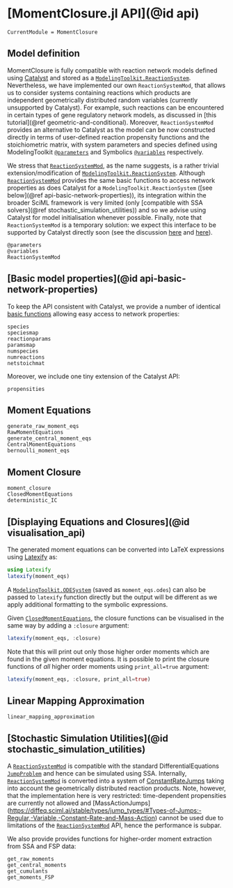 # [MomentClosure.jl API](@id api)
```@meta
CurrentModule = MomentClosure
```

## Model definition

MomentClosure is fully compatible with reaction network models defined using [Catalyst](https://github.com/SciML/Catalyst.jl) and stored as a [`ModelingToolkit.ReactionSystem`](https://catalyst.sciml.ai/stable/api/catalyst_api/#ModelingToolkit.ReactionSystem). Nevertheless, we have implemented our own `ReactionSystemMod`, that allows us to consider systems containing reactions which products are independent geometrically distributed random variables (currently unsupported by Catalyst). For example, such reactions can be encountered in certain types of gene regulatory network models, as discussed in [this tutorial](@ref geometric-and-conditional). Moreover, `ReactionSystemMod` provides an alternative to Catalyst as the model can be now constructed directly in terms of user-defined reaction propensity functions and the stoichiometric matrix, with system parameters and species defined using ModelingToolkit [`@parameters`](https://mtk.sciml.ai/stable/basics/ContextualVariables/#Parameters-1) and Symbolics [`@variables`](https://symbolics.juliasymbolics.org/stable/manual/variables/#Symbolics.@variables) respectively.

We stress that [`ReactionSystemMod`](@ref), as the name suggests, is a rather trivial extension/modification of [`ModelingToolkit.ReactionSystem`](https://catalyst.sciml.ai/stable/api/catalyst_api/#ModelingToolkit.ReactionSystem). Although [`ReactionSystemMod`](@ref) provides the same basic functions to access network properties as does Catalyst for a `ModelingToolkit.ReactionSystem` ([see below](@ref api-basic-network-properties)), its integration within the broader SciML framework is very limited (only [compatible with SSA solvers](@ref stochastic_simulation_utilities)) and so we advise using Catalyst for model initialisation whenever possible. Finally, note that `ReactionSystemMod` is a temporary solution: we expect this interface to be supported by Catalyst directly soon (see the discussion [here](https://github.com/SciML/Catalyst.jl/issues/308) and [here](https://github.com/SciML/Catalyst.jl/issues/306)).

```@docs
@parameters
@variables
ReactionSystemMod
```

## [Basic model properties](@id api-basic-network-properties)

To keep the API consistent with Catalyst, we provide a number of identical [basic functions](https://catalyst.sciml.ai/stable/api/catalyst_api/#Basic-properties) allowing easy access to network properties:

```@docs
species
speciesmap
reactionparams
paramsmap
numspecies
numreactions
netstoichmat
```

Moreover, we include one tiny extension of the Catalyst API:

```@docs
propensities
```

## Moment Equations

```@docs
generate_raw_moment_eqs
RawMomentEquations
generate_central_moment_eqs
CentralMomentEquations
bernoulli_moment_eqs
```

## Moment Closure

```@docs
moment_closure
ClosedMomentEquations
deterministic_IC
```

## [Displaying Equations and Closures](@id visualisation_api)

The generated moment equations can be converted into LaTeX expressions using [Latexify](https://github.com/korsbo/Latexify.jl) as:
```julia
using Latexify
latexify(moment_eqs)
```
A [`ModelingToolkit.ODESystem`](https://mtk.sciml.ai/stable/systems/ODESystem/) (saved as `moment_eqs.odes`) can also be passed to `latexify` function directly but the output will be different as we apply additional formatting to the symbolic expressions.

Given [`ClosedMomentEquations`](@ref), the closure functions can be visualised in the same way by adding a `:closure` argument:
```julia
latexify(moment_eqs, :closure)
```
Note that this will print out only those higher order moments which are found in the given moment equations. It is possible to print the closure functions of *all* higher order moments using `print_all=true` argument:
```julia
latexify(moment_eqs, :closure, print_all=true)
```

## Linear Mapping Approximation

```@docs
linear_mapping_approximation
```

## [Stochastic Simulation Utilities](@id stochastic_simulation_utilities)

A [`ReactionSystemMod`](@ref) is compatible with the standard DifferentialEquations [`JumpProblem`](https://diffeq.sciml.ai/stable/types/jump_types/#Jump-Problems) and hence can be simulated using SSA. Internally, [`ReactionSystemMod`](@ref) is converted into a system of [ConstantRateJumps](https://diffeq.sciml.ai/stable/types/jump_types/#Types-of-Jumps:-Regular,-Variable,-Constant-Rate-and-Mass-Action) taking into account the geometrically distributed reaction products. Note, however, that the implementation here is very restricted: time-dependent propensities are currently not allowed and [MassActionJumps] (https://diffeq.sciml.ai/stable/types/jump_types/#Types-of-Jumps:-Regular,-Variable,-Constant-Rate-and-Mass-Action) cannot be used due to limitations of the [`ReactionSystemMod`](@ref) API, hence the performance is subpar.

We also provide provides functions for higher-order moment extraction from SSA and FSP data:
```@docs
get_raw_moments
get_central_moments
get_cumulants
get_moments_FSP
```
